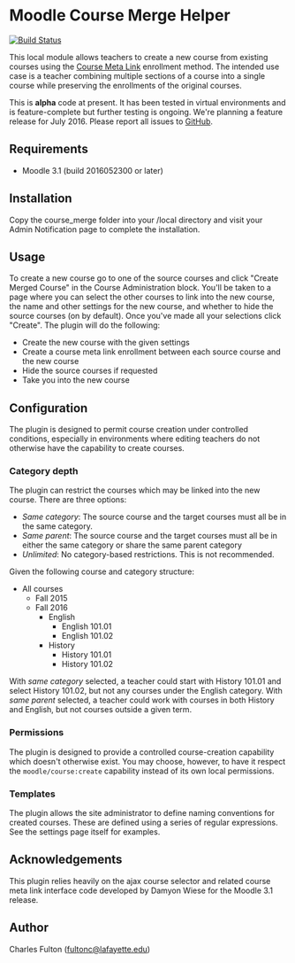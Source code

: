 Moodle Course Merge Helper
==========================

[![Build Status](https://api.travis-ci.org/mackensen/moodle-local_course_merge.png)](https://api.travis-ci.org/mackensen/moodle-local_course_merge)

This local module allows teachers to create a new course from existing courses using the [Course Meta Link](https://docs.moodle.org/31/en/Course_meta_link) enrollment method. The intended use case is a teacher combining multiple sections of a course into a single course while preserving the enrollments of the original courses.

This is **alpha** code at present. It has been tested in virtual environments and is feature-complete but further testing is ongoing. We're planning a feature release for July 2016. Please report all issues to [GitHub](https://github.com/mackensen/moodle-local_course_merge/issues).

Requirements
------------
- Moodle 3.1 (build 2016052300 or later)

Installation
------------
Copy the course_merge folder into your /local directory and visit your Admin Notification page to complete the installation.

Usage
-----
To create a new course go to one of the source courses and click "Create Merged Course" in the Course Administration block. You'll be taken to a page where you can select the other courses to link into the new course, the name and other settings for the new course, and whether to hide the source courses (on by default). Once you've made all your selections click "Create". The plugin will do the following:

* Create the new course with the given settings
* Create a course meta link enrollment between each source course and the new course
* Hide the source courses if requested
* Take you into the new course

Configuration
-------------
The plugin is designed to permit course creation under controlled conditions, especially in environments where editing teachers do not otherwise have the capability to create courses.

### Category depth

The plugin can restrict the courses which may be linked into the new course. There are three options:

- *Same category*: The source course and the target courses must all be in the same category.
- *Same parent*: The source course and the target courses must all be in either the same category or share the same parent category
- *Unlimited*: No category-based restrictions. This is not recommended.

Given the following course and category structure:

* All courses
    * Fall 2015
    * Fall 2016
        * English
            * English 101.01
            * English 101.02
        * History
            * History 101.01
            * History 101.02

With *same category* selected, a teacher could start with History 101.01 and select History 101.02, but not any courses under the English category. With *same parent* selected, a teacher could work with courses in both History and English, but not courses outside a given term.

### Permissions

The plugin is designed to provide a controlled course-creation capability which doesn't otherwise exist. You may choose, however, to have it respect the `moodle/course:create` capability instead of its own local permissions.

### Templates

The plugin allows the site administrator to define naming conventions for created courses. These are defined using a series of regular expressions. See the settings page itself for examples.

Acknowledgements
----------------
This plugin relies heavily on the ajax course selector and related course meta link interface code developed by Damyon Wiese for the Moodle 3.1 release.

Author
------
Charles Fulton (fultonc@lafayette.edu)
